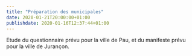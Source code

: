 ```yaml
---
title: "Préparation des municipales"
date: 2020-01-21T20:00:00+01:00
publishdate: 2020-01-16T12:37:44+01:00
---
```


Etude du questionnaire prévu pour la ville de Pau, et du manifeste prévu pour
la ville de Jurançon.
